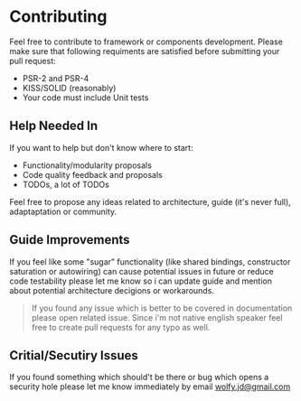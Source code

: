 # Contributing
Feel free to contribute to framework or components development. Please make sure that following requiments are satisfied before submitting your pull request:

* PSR-2 and PSR-4
* KISS/SOLID (reasonably)
* Your code must include Unit tests

## Help Needed In
If you want to help but don't know where to start:

* Functionality/modularity proposals
* Code quality feedback and proposals
* TODOs, a lot of TODOs

Feel free to propose any ideas related to architecture, guide (it's never full), adaptaptation or community.

## Guide Improvements
If you feel like some "sugar" functionality (like shared bindings, constructor saturation or autowiring) can cause potential issues in future or reduce code testability please let me know so i can update guide and mention about potential architecture decigions or workarounds.

> If you found any issue which is better to be covered in documentation please open related issue. Since i'm not native english speaker feel free to create pull requests for any typo as well.

## Critial/Secutiry Issues
If you found something which should't be there or bug which opens a security hole please let me know immediately by email [wolfy.jd@gmail.com](mailto:wolfy.jd@gmail.com)
